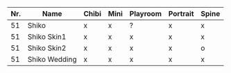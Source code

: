 | Nr. | Name          | Chibi | Mini | Playroom | Portrait | Spine |
| --- | ------------- | ----- | ---- | -------- | -------- | ----- |
| 51  | Shiko         | x     | x    | ?        | x        | x     |
| 51  | Shiko Skin1   | x     | x    | x        | x        | x     |
| 51  | Shiko Skin2   | x     | x    | x        | x        | o     |
| 51  | Shiko Wedding | x     | x    | x        | x        | x     |
